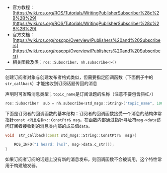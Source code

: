 + 官方教程：[https://wiki.ros.org/ROS/Tutorials/WritingPublisherSubscriber%28c%2B%2B%29](https://wiki.ros.org/ROS/Tutorials/WritingPublisherSubscriber%28c%2B%2B%29)
+ 官方文档：[https://wiki.ros.org/roscpp/Overview/Publishers%20and%20Subscribers](https://wiki.ros.org/roscpp/Overview/Publishers%20and%20Subscribers)
+ 相关函数及类：`ros::Subscriber`、`nh.subscribe<>()`

---

创建订阅者对象与创建发布者格式类似，但需要指定回调函数（下面例子中的`str_callback`）才能接收到订阅话题传回的消息

声明时可省略消息类型；`topic_name`是订阅话题的名称（注意不要包含斜杠`/`）

```cpp
ros::Subscriber  sub = nh.subscribe<std_msgs::String>("topic_name", 100, str_callback);
```

下面是订阅者的回调函数的基本结构：订阅者的回调函数接受一个消息的结构体常指针`const <消息名称>::ConstPtr& msg`，在函数内部通过指针寻址符`msg->data`访问订阅者接收到的消息类内部的成员值`data`。

```cpp
void  str_callback(const std_msgs::String::ConstPtr&  msg){

    ROS_INFO("I heard: [%s]", msg->data.c_str());
}
```

如果订阅者订阅的话题上没有新的消息发布，则回调函数不会被调用，这个特性常用于构建触发器。